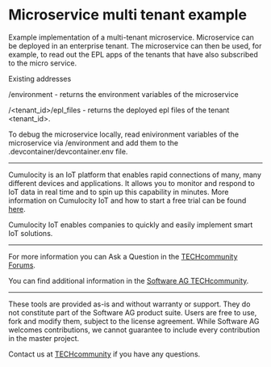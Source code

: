 # Microservice multi tenant example

Example implementation of a multi-tenant microservice. Microservice can be deployed in an enterprise tenant. The microservice can then be used, for example, to read out the EPL apps of the tenants that have also subscribed to the micro service.

Existing addresses

/environment - returns the environment variables of the microservice

/<tenant_id>/epl_files - returns  the deployed epl files of the tenant <tenant_id>.


To debug the microservice locally, read enivironment variables of the microservice via /environment and add them to the .devcontainer/devcontainer.env file.

______________________


Cumulocity is an IoT platform that enables rapid connections of many, many different devices and applications. It allows you to monitor and respond to IoT data in real time and to spin up this capability in minutes. More information on Cumulocity IoT and how to start a free trial can be found [here](https://www.softwareag.cloud/site/product/cumulocity-iot.html#/).

Cumulocity IoT enables companies to quickly and easily implement smart IoT solutions.

______________________


For more information you can Ask a Question in the [TECHcommunity Forums](http://tech.forums.softwareag.com/techjforum/forums/list.page?product=webmethods-io-b2b).

You can find additional information in the [Software AG TECHcommunity](http://techcommunity.softwareag.com/home/-/product/name/webmethods-io-b2b).


______________________

These tools are provided as-is and without warranty or support. They do not constitute part of the Software AG product suite. Users are free to use, fork and modify them, subject to the license agreement. While Software AG welcomes contributions, we cannot guarantee to include every contribution in the master project.

Contact us at [TECHcommunity](mailto:technologycommunity@softwareag.com?subject=Github/SoftwareAG) if you have any questions.